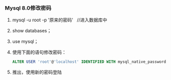 ### Mysql 8.0修改密码

1. mysql -u root -p '原来的密码'   //进入数据库中

2. show databases；

3. use mysql；

4. 使用下面的语句修改密码：

   ```sql
   ALTER USER 'root'@'localhost' IDENTIFIED WITH mysql_native_password BY '你的密码';
   ```

5. 推出，使用新的密码登陆

